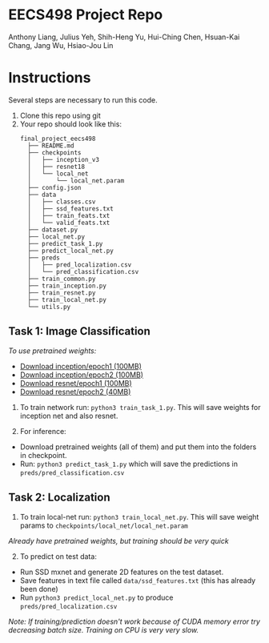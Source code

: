 # EECS498 Project Repo
Anthony Liang, Julius Yeh, Shih-Heng Yu, Hui-Ching Chen, Hsuan-Kai Chang, Jang Wu, Hsiao-Jou Lin

# Instructions
Several steps are necessary to run this code.

1. Clone this repo using git 
2. Your repo should look like this:
    ```
    final_project_eecs498
      ├── README.md
      ├── checkpoints
      │   ├── inception_v3
      │   ├── resnet18
      │   └── local_net
      │       └── local_net.param
      ├── config.json 
      ├── data
      │   ├── classes.csv
      │   ├── ssd_features.txt
      │   ├── train_feats.txt
      │   └── valid_feats.txt
      ├── dataset.py
      ├── local_net.py
      ├── predict_task_1.py
      ├── predict_local_net.py
      ├── preds
      │   ├── pred_localization.csv
      │   └── pred_classification.csv
      ├── train_common.py
      ├── train_inception.py
      ├── train_resnet.py
      ├── train_local_net.py
      └── utils.py
    ```

## Task 1: Image Classification

*To use pretrained weights:*
- [Download inception/epoch1 (100MB)](https://drive.google.com/open?id=1HAxcSTTQBy0LLZHBRVzqa2_dPeu0YXFQ)
- [Download inception/epoch2 (100MB)](https://drive.google.com/open?id=19-0uVlXdnW1hJOB4vghzf6vxeKROHeaq)
- [Download resnet/epoch1 (100MB)](https://drive.google.com/open?id=13CG3xSqmWIjM_9vldxUtmHwOnMzNte69)
- [Download resnet/epoch2 (40MB)](https://drive.google.com/open?id=17IsBBvoFJ9YfJ8jLNmRdoClX2IJiM4ns)

1. To train network run: `python3 train_task_1.py`. This will save weights for inception net and also resnet. 

2. For inference: 
  - Download pretrained weights (all of them) and put them into the folders in checkpoint.
  - Run: `python3 predict_task_1.py` which will save the predictions in `preds/pred_classification.csv`


## Task 2: Localization
1. To train local-net run: `python3 train_local_net.py`. This will save weight params to `checkpoints/local_net/local_net.param`

*Already have pretrained weights, but training should be very quick* 

2. To predict on test data: 
- Run SSD mxnet and generate 2D features on the test dataset.
- Save features in text file called `data/ssd_features.txt` (this has already been done)
- Run `python3 predict_local_net.py` to produce `preds/pred_localization.csv`


*Note: If training/prediction doesn't work because of CUDA memory error try decreasing batch size. Training on CPU is very very slow.*
